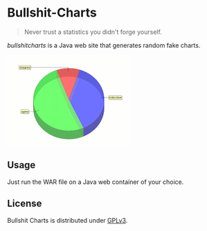 # Bullshit-Charts

> Never trust a statistics you didn't forge yourself.

_bullshitcharts_ is a Java web site that generates random fake charts.

![Example Chart](pie-example.png)

## Usage

Just run the WAR file on a Java web container of your choice.

## License

Bullshit Charts is distributed under [GPLv3](http://www.gnu.org/licenses/gpl-3.0.html).
